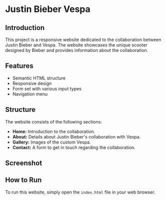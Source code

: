 # Justin Bieber Vespa

## Introduction
This project is a responsive website dedicated to the collaboration between Justin Bieber and Vespa. The website showcases the unique scooter designed by Bieber and provides information about the collaboration.

## Features
- Semantic HTML structure
- Responsive design
- Form set with various input types
- Navigation menu

## Structure
The website consists of the following sections:
- **Home:** Introduction to the collaboration.
- **About:** Details about Justin Bieber's collaboration with Vespa.
- **Gallery:** Images of the custom Vespa.
- **Contact:** A form to get in touch regarding the collaboration.

## Screenshot


## How to Run
To run this website, simply open the `index.html` file in your web browser.
